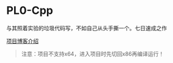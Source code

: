 # PL0-Cpp
 与其照着实验的垃圾代码写，不如自己从头手撕一个。七日速成之作

[项目博客介绍](https://www.cnblogs.com/X-Jun/p/12092125.html)

> 注意：项目不支持x64，进入项目时先切回x86再编译运行！